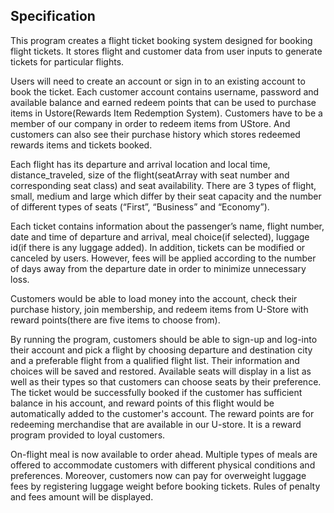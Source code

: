 ## Specification

This program creates a flight ticket booking system designed for booking flight tickets.​ It stores flight and customer data from user inputs to generate tickets for particular flights. 

Users will need to create an account or sign in to an existing account to book the ticket. Each customer account contains username, password and available balance and earned redeem points that can be used to purchase items in Ustore(Rewards Item Redemption System). Customers have to be a member of our company in order to redeem items from UStore. And customers can also see their purchase history which stores redeemed rewards items and tickets booked.

Each flight has its departure and arrival location and local time, distance_traveled, size of the flight(seatArray with seat number and corresponding seat class) and seat availability. There are 3 types of flight, small, medium and large which differ by their seat capacity and the number of different types of seats (“First”, “Business” and “Economy”).

Each ticket contains information about the passenger’s name, flight number,  date and time of departure and arrival, meal choice(if selected), luggage id(if there is any luggage added). In addition, tickets can be modified or canceled by users. However, fees will be applied according to the number of days away from the departure date in order to minimize unnecessary loss.

Customers would be able to load money into the account, check their purchase history, join membership, and redeem items from U-Store with reward points(there are five items to choose from). 

By running the program, customers should be able to sign-up and log-into their account and pick a flight by choosing departure and destination city and a preferable flight from a qualified flight list. Their information and choices will be saved and restored. Available seats will display in a list as well as their types so that customers can choose seats by their preference. The ticket would be successfully booked if the customer has sufficient balance in his account, and reward points of this flight would be automatically added to the customer's account. The reward points are for redeeming merchandise that are available in our U-store. It is a reward program provided to loyal customers.

On-flight meal is now available to order ahead. Multiple types of meals are offered to accommodate customers with different physical conditions and preferences. Moreover, customers now can pay for overweight luggage fees by registering luggage weight before booking tickets. Rules of penalty and fees amount will be displayed.
